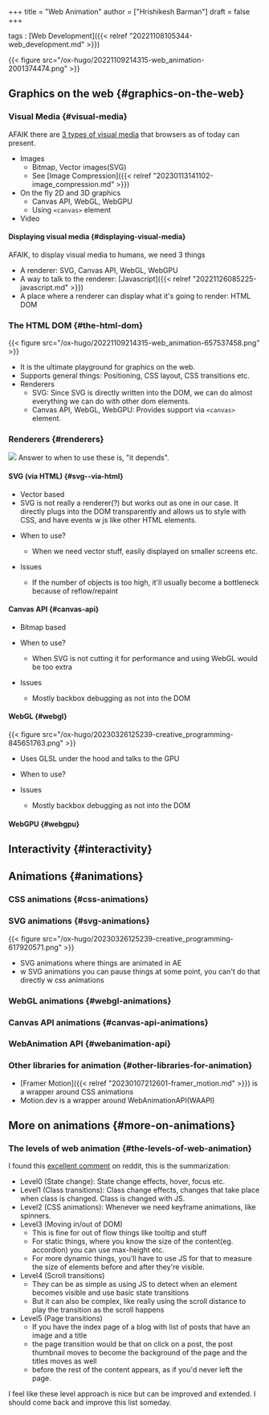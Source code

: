 +++
title = "Web Animation"
author = ["Hrishikesh Barman"]
draft = false
+++

tags
: [Web Development]({{< relref "20221108105344-web_development.md" >}})

{{< figure src="/ox-hugo/20221109214315-web_animation-2001374474.png" >}}


## Graphics on the web {#graphics-on-the-web}


### Visual Media {#visual-media}

AFAIK there are [3 types of visual media](https://developer.mozilla.org/en-US/docs/Web/Guide/Graphics) that browsers as of today can present.

-   Images
    -   Bitmap, Vector images(SVG)
    -   See [Image Compression]({{< relref "20230113141102-image_compression.md" >}})
-   On the fly 2D and 3D graphics
    -   Canvas API, WebGL, WebGPU
    -   Using `<canvas>` element
-   Video


#### Displaying visual media {#displaying-visual-media}

AFAIK, to display visual media to humans, we need 3 things

-   A renderer: SVG, Canvas API, WebGL, WebGPU
-   A way to talk to the renderer: [Javascript]({{< relref "20221126085225-javascript.md" >}})
-   A place where a renderer can display what it's going to render: HTML DOM


### The HTML DOM {#the-html-dom}

{{< figure src="/ox-hugo/20221109214315-web_animation-657537458.png" >}}

-   It is the ultimate playground for graphics on the web.
-   Supports general things: Positioning, CSS layout, CSS transitions etc.
-   Renderers
    -   SVG: Since SVG is directly written into the DOM, we can do almost everything we can do with other dom elements.
    -   Canvas API, WebGL, WebGPU: Provides support via `<canvas>` element.


### Renderers {#renderers}

![](/ox-hugo/20221109214315-web_animation-1435799650.png)
Answer to when to use these is, "it depends".


#### SVG (via HTML) {#svg--via-html}

-   Vector based
-   SVG is not really a renderer(?) but works out as one in our case. It directly plugs into the DOM transparently and allows us to style with CSS, and have events w js like other HTML elements.

<!--list-separator-->

-  When to use?

    -   When we need vector stuff, easily displayed on smaller screens etc.

<!--list-separator-->

-  Issues

    -   If the number of objects is too high, it'll usually become a bottleneck because of reflow/repaint


#### Canvas API {#canvas-api}

-   Bitmap based

<!--list-separator-->

-  When to use?

    -   When SVG is not cutting it for performance and using WebGL would be too extra

<!--list-separator-->

-  Issues

    -   Mostly backbox debugging as not into the DOM


#### WebGL {#webgl}

{{< figure src="/ox-hugo/20230326125239-creative_programming-845651763.png" >}}

-   Uses GLSL under the hood and talks to the GPU

<!--list-separator-->

-  When to use?

<!--list-separator-->

-  Issues

    -   Mostly backbox debugging as not into the DOM


#### WebGPU {#webgpu}


## Interactivity {#interactivity}


## Animations {#animations}


### CSS animations {#css-animations}


### SVG animations {#svg-animations}

{{< figure src="/ox-hugo/20230326125239-creative_programming-617920571.png" >}}

-   SVG animations where things are animated in AE
-   w SVG animations you can pause things at some point, you can't do that directly w css animations


### WebGL animations {#webgl-animations}


### Canvas API animations {#canvas-api-animations}


### WebAnimation API {#webanimation-api}


### Other libraries for animation {#other-libraries-for-animation}

-   [Framer Motion]({{< relref "20230107212601-framer_motion.md" >}}) is a wrapper around CSS animations
-   Motion.dev is a wrapper around WebAnimationAPI(WAAPI)


## More on animations {#more-on-animations}


### The levels of web animation {#the-levels-of-web-animation}

I found this [excellent comment](https://www.reddit.com/r/Frontend/comments/ly6squ/comment/gpr68un/) on reddit, this is the summarization:

-   Level0 (State change): State change effects, hover, focus etc.
-   Level1 (Class transitions): Class change effects, changes that take place when class is changed. Class is changed with JS.
-   Level2 (CSS animations): Whenever we need keyframe animations, like spinners.
-   Level3 (Moving in/out of DOM)
    -   This is fine for out of flow things like tooltip and stuff
    -   For static things, where you know the size of the content(eg. accordion) you can use max-height etc.
    -   For more dynamic things, you'll have to use JS for that to measure the size of elements before and after they're visible.
-   Level4 (Scroll transitions)
    -   They can be as simple as using JS to detect when an element becomes visible and use basic state transitions
    -   But it can also be complex, like really using the scroll distance to play the transition as the scroll happens
-   Level5 (Page transitions)
    -   If you have the index page of a blog with list of posts that have an image and a title
    -   the page transition would be that on click on a post, the post thumbnail moves to become the background of the page and the titles moves as well
    -   before the rest of the content appears, as if you'd never left the page.

I feel like these level approach is nice but can be improved and extended. I should come back and improve this list someday.
